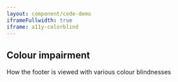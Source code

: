 ```yaml
---
layout: component/code-demo
iframeFullwidth: true
iframe: a11y-colorblind
---
```

## Colour impairment

How the footer is viewed with various colour blindnesses
